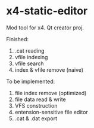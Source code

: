 # x4-static-editor
Mod tool for x4.
Qt creator proj.

Finished:

1. .cat reading
2. vfile indexing
3. vfile search
4. index & vfile remove (naive)

To be implemented:


1. file index remove (optimized)
2. file data read & write
3. VFS construction
4. entension-sensitive file editor
5. .cat & .dat export
